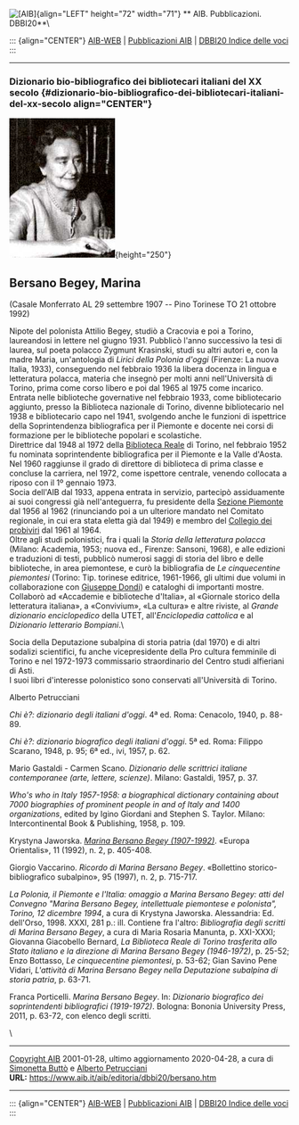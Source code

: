 ![\[AIB\]](/aib/wi/aibv72.gif){align="LEFT" height="72" width="71"}
** AIB. Pubblicazioni. DBBI20**\

::: {align="CENTER"}
[AIB-WEB](/) \| [Pubblicazioni AIB](/pubblicazioni/) \| [DBBI20 Indice
delle voci](dbbi20.htm)
:::

------------------------------------------------------------------------

### Dizionario bio-bibliografico dei bibliotecari italiani del XX secolo {#dizionario-bio-bibliografico-dei-bibliotecari-italiani-del-xx-secolo align="CENTER"}

![\[Ritratto\]](bersano.jpg){height="250"}

## Bersano Begey, Marina

(Casale Monferrato AL 29 settembre 1907 -- Pino Torinese TO 21 ottobre
1992)

Nipote del polonista Attilio Begey, studiò a Cracovia e poi a Torino,
laureandosi in lettere nel giugno 1931. Pubblicò l\'anno successivo la
tesi di laurea, sul poeta polacco Zygmunt Krasinski, studi su altri
autori e, con la madre Maria, un\'antologia di *Lirici della Polonia
d\'oggi* (Firenze: La nuova Italia, 1933), conseguendo nel febbraio 1936
la libera docenza in lingua e letteratura polacca, materia che insegnò
per molti anni nell\'Università di Torino, prima come corso libero e poi
dal 1965 al 1975 come incarico.\
Entrata nelle biblioteche governative nel febbraio 1933, come
bibliotecario aggiunto, presso la Biblioteca nazionale di Torino,
divenne bibliotecario nel 1938 e bibliotecario capo nel 1941, svolgendo
anche le funzioni di ispettrice della Soprintendenza bibliografica per
il Piemonte e docente nei corsi di formazione per le biblioteche
popolari e scolastiche.\
Direttrice dal 1948 al 1972 della [Biblioteca
Reale](/aib/stor/teche/to-rea.htm) di Torino, nel febbraio 1952 fu
nominata soprintendente bibliografica per il Piemonte e la Valle
d\'Aosta. Nel 1960 raggiunse il grado di direttore di biblioteca di
prima classe e concluse la carriera, nel 1972, come ispettore centrale,
venendo collocata a riposo con il 1º gennaio 1973.\
Socia dell\'AIB dal 1933, appena entrata in servizio, partecipò
assiduamente ai suoi congressi già nell\'anteguerra, fu presidente della
[Sezione Piemonte](/aib/stor/sezioni/pmn.htm) dal 1956 al 1962
(rinunciando poi a un ulteriore mandato nel Comitato regionale, in cui
era stata eletta già dal 1949) e membro del [Collegio dei
probiviri](/aib/stor/cariche60.htm) dal 1961 al 1964.\
Oltre agli studi polonistici, fra i quali la *Storia della letteratura
polacca* (Milano: Academia, 1953; nuova ed., Firenze: Sansoni, 1968), e
alle edizioni e traduzioni di testi, pubblicò numerosi saggi di storia
del libro e delle biblioteche, in area piemontese, e curò la
bibliografia de *Le cinquecentine piemontesi* (Torino: Tip. torinese
editrice, 1961-1966, gli ultimi due volumi in collaborazione con
[Giuseppe Dondi](dondi.htm)) e cataloghi di importanti mostre. Collaborò
ad «Accademie e biblioteche d\'Italia», al «Giornale storico della
letteratura italiana», a «Convivium», «La cultura» e altre riviste, al
*Grande dizionario enciclopedico* della UTET, all\'*Enciclopedia
cattolica* e al *Dizionario letterario Bompiani*.\

Socia della Deputazione subalpina di storia patria (dal 1970) e di altri
sodalizi scientifici, fu anche vicepresidente della Pro cultura
femminile di Torino e nel 1972-1973 commissario straordinario del Centro
studi alfieriani di Asti.\
I suoi libri d\'interesse polonistico sono conservati all\'Università di
Torino.

Alberto Petrucciani

*Chi è?: dizionario degli italiani d\'oggi*. 4ª ed. Roma: Cenacolo,
1940, p. 88-89.

*Chi è?: dizionario biografico degli italiani d\'oggi*. 5ª ed. Roma:
Filippo Scarano, 1948, p. 95; 6ª ed., ivi, 1957, p. 62.

Mario Gastaldi - Carmen Scano. *Dizionario delle scrittrici italiane
contemporanee (arte, lettere, scienze)*. Milano: Gastaldi, 1957, p. 37.

*Who\'s who in Italy 1957-1958: a biographical dictionary containing
about 7000 biographies of prominent people in and of Italy and 1400
organizations*, edited by Igino Giordani and Stephen S. Taylor. Milano:
Intercontinental Book & Publishing, 1958, p. 109.

Krystyna Jaworska. [*Marina Bersano Begey
(1907-1992)*](http://www.europaorientalis.it/uploads/files/1992%20n.2/1992%20n.%202.20.pdf).
«Europa Orientalis», 11 (1992), n. 2, p. 405-408.

Giorgio Vaccarino. *Ricordo di Marina Bersano Begey*. «Bollettino
storico-bibliografico subalpino», 95 (1997), n. 2, p. 715-717.

*La Polonia, il Piemonte e l\'Italia: omaggio a Marina Bersano Begey:
atti del Convegno \"Marina Bersano Begey, intellettuale piemontese e
polonista\", Torino, 12 dicembre 1994*, a cura di Krystyna Jaworska.
Alessandria: Ed. dell\'Orso, 1998. XXXI, 281 p.: ill. Contiene fra
l\'altro: *Bibliografia degli scritti di Marina Bersano Begey*, a cura
di Maria Rosaria Manunta, p. XXI-XXXI; Giovanna Giacobello Bernard, *La
Biblioteca Reale di Torino trasferita allo Stato italiano e la direzione
di Marina Bersano Begey (1946-1972)*, p. 25-52; Enzo Bottasso, *Le
cinquecentine piemontesi*, p. 53-62; Gian Savino Pene Vidari,
*L\'attività di Marina Bersano Begey nella Deputazione subalpina di
storia patria*, p. 63-71.

Franca Porticelli. *Marina Bersano Begey*. In: *Dizionario biografico
dei soprintendenti bibliografici (1919-1972)*. Bologna: Bononia
University Press, 2011, p. 63-72, con elenco degli scritti.

\

------------------------------------------------------------------------

[Copyright AIB](/su-questo-sito/dichiarazione-di-copyright-aib-web/)
2001-01-28, ultimo aggiornamento 2020-04-28, a cura di [Simonetta
Buttò](/aib/redazione3.htm) e [Alberto
Petrucciani](/su-questo-sito/redazione-aib-web/)\
**URL:** https://www.aib.it/aib/editoria/dbbi20/bersano.htm

------------------------------------------------------------------------

::: {align="CENTER"}
[AIB-WEB](/) \| [Pubblicazioni AIB](/pubblicazioni/) \| [DBBI20 Indice
delle voci](dbbi20.htm)
:::
